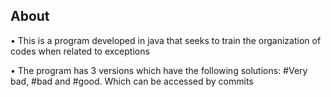 ## About

• This is a program developed in java that seeks to train the organization of codes when related to exceptions

• The program has 3 versions which have the following solutions: #Very bad, #bad and #good. Which can be accessed by commits